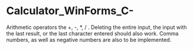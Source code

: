# Calculator_WinForms_C-
Arithmetic operators the +, -, *, / .  Deleting the entire input, the input with the last result, or the last character entered should also work. Comma numbers, as well as negative numbers are also to be implemented.

